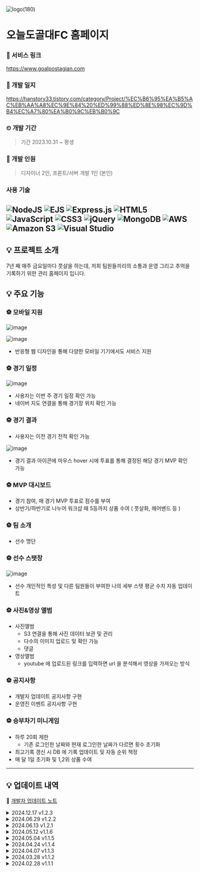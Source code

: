 ![logo(180)](https://github.com/user-attachments/assets/c6544a9b-d0fc-4a81-8c3c-0f034e86fec2)
# 오늘도골대FC 홈페이지
### 🔗 서비스 링크
https://www.goalpostagian.com
### 🔗 개발 일지
https://hanstory33.tistory.com/category/Project/%EC%B6%95%EA%B5%AC%EB%AA%A8%EC%9E%84%20%ED%99%88%ED%8E%98%EC%9D%B4%EC%A7%80%EA%B0%9C%EB%B0%9C
### ⏲ 개발 기간
> 기간 2023.10.31 ~ 평생

### 👥 개발 인원
> 디자이너 2인, 프론트/서버 개발 1인 (본인)

### 사용 기술
![NodeJS](https://img.shields.io/badge/node.js-6DA55F?style=for-the-badge&logo=node.js&logoColor=white)
![EJS](https://img.shields.io/badge/ejs-%23B4CA65.svg?style=for-the-badge&logo=ejs&logoColor=black)
![Express.js](https://img.shields.io/badge/express.js-%23404d59.svg?style=for-the-badge&logo=express&logoColor=%2361DAFB)
![HTML5](https://img.shields.io/badge/html5-%23E34F26.svg?style=for-the-badge&logo=html5&logoColor=white)
![JavaScript](https://img.shields.io/badge/javascript-%23323330.svg?style=for-the-badge&logo=javascript&logoColor=%23F7DF1E)
![CSS3](https://img.shields.io/badge/css3-%231572B6.svg?style=for-the-badge&logo=css3&logoColor=white)
![jQuery](https://img.shields.io/badge/jquery-%230769AD.svg?style=for-the-badge&logo=jquery&logoColor=white)
![MongoDB](https://img.shields.io/badge/MongoDB-%234ea94b.svg?style=for-the-badge&logo=mongodb&logoColor=white)
![AWS](https://img.shields.io/badge/AWS-%23FF9900.svg?style=for-the-badge&logo=amazon-aws&logoColor=white)
![Amazon S3](https://img.shields.io/badge/Amazon%20S3-FF9900?style=for-the-badge&logo=amazons3&logoColor=white)
![Visual Studio](https://img.shields.io/badge/Visual%20Studio-5C2D91.svg?style=for-the-badge&logo=visual-studio&logoColor=white)
---

## 💡 프로젝트 소개
7년 째 매주 금요일마다 풋살을 하는데, 저희 팀원들끼리의 소통과 운영 그리고 추억을 기록하기 위한 관리 홈페이지 입니다.

## 💡 주요 기능
### ⚽ 모바일 지원
![image](https://github.com/user-attachments/assets/3b5b8f58-bf58-467f-a1bf-b70066390733)

![image](https://github.com/user-attachments/assets/4db05d54-295e-4a3b-bb84-cf8b8d048036)

- 반응형 웹 디자인을 통해 다양한 모바일 기기에서도 서비스 지원


### ⚽ 경기 일정

![image](https://github.com/user-attachments/assets/9973b287-ee1d-4f59-969c-3b369ba7d9d9)
  
- 사용자는 이번 주 경기 일정 확인 가능
- 네이버 지도 연결을 통해 경기장 위치 확인 가능

### ⚽ 경기 결과
- 사용자는 이전 경기 전적 확인 가능

![image](https://github.com/user-attachments/assets/a6ef9b6e-684a-4006-9a29-f4b021bdf115)

- 경기 결과 아이콘에 마우스 hover 시에 투표를 통해 결정된 해당 경기 MVP 확인 가능

### ⚽ MVP 대시보드
- 경기 참여, 매 경기 MVP 투표로 점수를 부여
- 상반기/하반기로 나누어 워크샵 때 5등까지 상품 수여 ( 풋살화, 헤어밴드 등 )
  
### ⚽ 팀 소개
- 선수 명단
### ⚽ 선수 스탯창

![image](https://github.com/user-attachments/assets/bac4629e-01a8-46db-ad57-09b8387146d6)

- 선수 개인적인 특성 및 다른 팀원들이 부여한 나의 세부 스탯 평균 수치 자동 업데이트
  
### ⚽ 사진&영상 앨범
- 사진앨범
  - S3 연결을 통해 사진 데이터 보관 및 관리
  - 다수의 이미지 업로드 및 확인 가능
  - 댓글
- 영상앨범
  - youtube 에 업로드된 링크를 입력하면 url 을 분석해서 영상을 가져오는 방식
### ⚽ 공지사항
- 개발자 업데이트 공지사항 구현
- 운영진 이벤트 공지사항 구현
### ⚽ 승부차기 미니게임
- 하루 20회 제한
  - 기존 로그인한 날짜와 현재 로그인한 날짜가 다르면 횟수 초기화
- 최고기록 갱신 시 DB 에 기록 업데이트 및 자동 순위 책정
- 매 달 1일 초기화 및 1,2위 상품 수여

---
## 💡 업데이트 내역
🔗 [개발자 업데이트 노트](http://www.goalpostagain.com/update-note)
<details>
  <summary>2024.12.17 v1.2.3</summary>
  
- 송시창(13) 프로필 사진
  - 팀소개 탭에 시창이형 프로필 사진이 추가되었어요. 그에 따라 MVP 프로필 사진, 사진첩 프로필 등번호도 업데이트 되었습니다. 

</details>
<details>
  <summary>2024.06.29 v1.2.2</summary>
  
- 선수 스탯창
  - 오늘부터 선수 스탯창이 공개됩니다. 그 동안 인원별로 부여해주신 점수들의 평균값으로 나타납니다.
  - 각 항목별 오버롤과 특성 또한 볼 수 있습니다.
  - 점수 부여는 언제든지 할 수 있습니다.

- 비디오 탭
  - 비디오 탭에 더보기 버튼이 생겼습니다. 업로드 된 비디오 수가 많아지면서 로딩 속도를 상승시키기 위해 처음에는 3개의 동영상만 로딩됩니다.

- 운영관리 탭
  - 운영관리 탭에서 석범수(5) 의 각 인원별 특성 지정 권한, 공지사항 작성 권한이 생겼습니다.
  - 일부 사용자에게 오늘도골대 평균 오버롤을 확인할 수 있는 기능이 추가되었습니다.

- 오류 수정
  - 비디오 탭에서 모바일 환경에서 유튜브 URL 등록이 안 되던 오류가 수정되었습니다.
  - 경기결과 탭에서 년도가 입력이 안 되던 오류가 수정되었습니다.

</details>
<details>
  <summary>2024.06.13 v1.2.1</summary>
  
- 오연택(2), 유성진(96), 황덕현(99) 프로필 사진
  - 팀소개 탭에 오연택, 유성진 , 황덕현 프로필 사진이 추가되었어요. 그에 따라 MVP 프로필 사진도 업데이트 되었습니다.
- 선수 스탯창 점수 부여
  - 오늘부로 선수 스탯창 점수 부여 기간이 시작되었어요. 로그인 후 팀소개 탭의 프로필사진들을 누르면 상단에 스탯부여하기 버튼을 눌러 점수를 입력하고, 아래의 저장 버튼을 누르면 점수 부여가 완료됩니다. 점수는 추후에 공개될 예정이에요.
- 승부차기 탭
  - 승부차기 탭 게임 설명 칸의 문구가 변경되었어요. 상품은 고정이 아니고 매 달 운영진이 결정해서 따로 공지할 예정이에요.
</details>
<details>
  <summary>2024.05.12 v1.1.6</summary>
  
- New face 황덕현 (No.99)
  - 황덕현이 새로 가입되면서 팀소개 탭에 새로운 포지션 GOLLEIRO 항목이 추가되었어요. MVP 프로필, 사진탭 프로필 사진이 99번으로 추가되었어요. 빠른 시일 내에 촬영이 있을 예정이에요.
- 박승룡(1), 민대식(11) 프로필 사진
  - 박승룡, 민대식 촬영 사진이 업데이트가 되었어요. 팀소개 탭의 프로필과 MVP 프로필 모두 촬영된 사진으로 수정되었어요.
- 운영관리/경기결과 탭
  - 매치 일정, 매치 결과 기록 탭에 년도 입력 칸이 생겼어요. 곧 하반기로 들어서면서 25년을 대비하기 위함입니다. 그에 따라 경기결과 탭에서도 "24년" 고정이 아니라 입력된 년도로 유동적으로 표기됩니다.
- 오류 수정
  - 회원가입 완료 시 에러 메세지가 나오던 오류 수정
  - 회원가입 완료 시 " 회원가입이 완료되었습니다. " 알림 추가
  - 로그인 만료 후 영상 탭 접근 시 에러 메세지가 나오던 오류 수정
 
</details>
<details>
  <summary>2024.05.04 v1.1.5</summary>
  
- 승부차기 게임
  -4월 이벤트가 종료되면서 원래의 기본 보상으로 변경되었어요. 승부차기 탭의 게임 설명을 확인해주세요.
- 로그인
  - 기존에 회원 권한이 필요한 페이지로 접근 후 로그인 성공 시 홈 화면으로 이동하던 상황이 수정되었어요.
  - 이제는 로그인 성공 시 본인이 접근하려 했던 페이지로 자동 이동됩니다.
  - ex )
    - 기존 [ 승부차기 탭 접근 → 로그인 화면 → 홈 화면 → 승부차기 탭 ]
    - 변경 [ 승부차기 탭 접근 → 로그인 화면  → 승부차기 탭 ]

- 사용자 편의 기능
 로그인 유지 시간이 기존 4시간에서 8시간으로 변경되었어요. 
</details>
<details>
  <summary>2024.04.24 v1.1.4</summary>
  
- 경기결과 탭
  - WIN/DRAW/LOSE 이미지를 클릭 또는 마우스를 올려놓으면 해당 경기의  MVP 주인공이 누군지 알 수 있게 되었습니다.
  - 경기결과 입력값, 수치가 조금 더 정돈되게 정리되었습니다.
</details>
<details>
  <summary>2024.04.07 v1.1.3</summary>
  
- 업데이트 공지 탭
  - 공지사항 목록 상단에 있는 업데이트 공지 탭을 통해 업데이트 내용을 볼 수 있게 됩니다.
- 운영관리 탭
  - 운영관리 탭 UI 가 개선되었습니다.
- 오류수정
  - 아이폰 미니12 에서 공지사항 상세페이지 댓글 작성 버튼의 글씨가 잘려 나오는 오류가 수정되었습니다.
</details>
<details>
  <summary>2024.03.28 v1.1.2</summary>
  
- 승부차기 게임
  - 승부차기 게임 하루 제한 횟수가 20회로 제한되었습니다.
  - 매일 자정 자동 초기화 됩니다.
  - 4월 승부차기 1,2위 회비할인 이벤트가 시작되었습니다.
- 공지사항
  - 공지사항 게시물 제목 옆에 해당 게시물 댓글 수를 미리 확인할 수 있게 되었습니다.
</details>
<details>
  <summary>2024.02.28 v1.1.1</summary>
  오늘도골대FC 홈페이지 정식 출시
</details>
